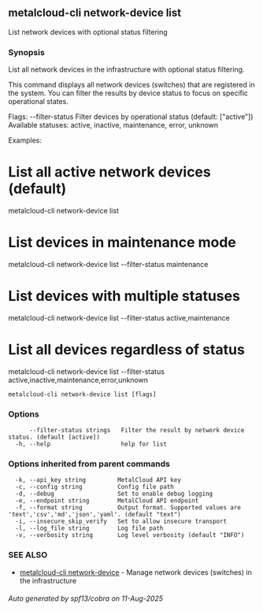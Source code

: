## metalcloud-cli network-device list

List network devices with optional status filtering

### Synopsis

List all network devices in the infrastructure with optional status filtering.

This command displays all network devices (switches) that are registered in the system.
You can filter the results by device status to focus on specific operational states.

Flags:
  --filter-status   Filter devices by operational status (default: ["active"])
                   Available statuses: active, inactive, maintenance, error, unknown

Examples:
  # List all active network devices (default)
  metalcloud-cli network-device list

  # List devices in maintenance mode
  metalcloud-cli network-device list --filter-status maintenance

  # List devices with multiple statuses
  metalcloud-cli network-device list --filter-status active,maintenance

  # List all devices regardless of status
  metalcloud-cli network-device list --filter-status active,inactive,maintenance,error,unknown

```
metalcloud-cli network-device list [flags]
```

### Options

```
      --filter-status strings   Filter the result by network device status. (default [active])
  -h, --help                    help for list
```

### Options inherited from parent commands

```
  -k, --api_key string         MetalCloud API key
  -c, --config string          Config file path
  -d, --debug                  Set to enable debug logging
  -e, --endpoint string        MetalCloud API endpoint
  -f, --format string          Output format. Supported values are 'text','csv','md','json','yaml'. (default "text")
  -i, --insecure_skip_verify   Set to allow insecure transport
  -l, --log_file string        Log file path
  -v, --verbosity string       Log level verbosity (default "INFO")
```

### SEE ALSO

* [metalcloud-cli network-device](metalcloud-cli_network-device.md)	 - Manage network devices (switches) in the infrastructure

###### Auto generated by spf13/cobra on 11-Aug-2025
